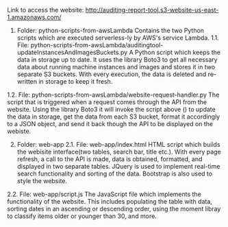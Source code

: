 Link to access the website: http://auditing-report-tool.s3-website-us-east-1.amazonaws.com/ 

1. Folder: python-scripts-from-awsLambda
Contains the two Python scripts which are executed serverless-ly by AWS's service Lambda.
  1.1. File: python-scripts-from-awsLambda/auditingtool-updateInstancesAndImagesBuckets.py
    A Python script which keeps the data in storage up to date. It uses the library Boto3 to get all necessary data about running machine instances and images
    and stores it in two separate S3 buckets. With every execution, the data is deleted and re-written in storage to keep it fresh. 
    
  1.2. File: python-scripts-from-awsLambda/website-request-handler.py
    The script that is triggered when a request comes through the API from the website. Using the library Boto3 it will invoke the script above () to 
    update the data in storage, get the data from each S3 bucket, format it accordingly to a JSON object, and send it back though the API to be displayed on the webiste. 

2. Folder: web-app
  2.1. File: web-app/index.html
    HTML script which builds the webisite interface(two tables, search bar, title etc.). With every page refresh, a call to the API
    is made, data is obtained, formatted, and displayed in two separate tables. JQuery is used to implement real-time
    search functionality and sorting of the data. Bootstrap is also used to style the website. 
    
  2.2. File: web-app/script.js
    The JavaScript file which implements the functionality of the website. This includes populating the table with data,
    sorting dates in an ascending or descending order, using the moment libray to classify items older or younger than 30, and more. 
  
